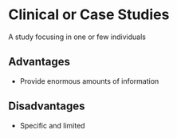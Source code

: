 # Clinical or Case Studies

A study focusing in one or few individuals

## Advantages

- Provide enormous amounts of information

## Disadvantages

- Specific and limited